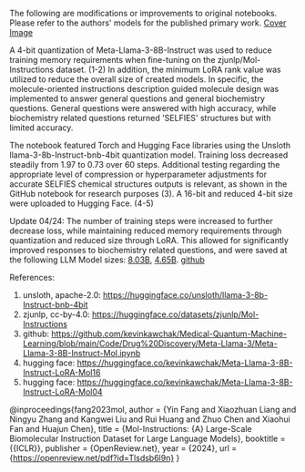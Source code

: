 The following are modifications or improvements to original notebooks. Please refer to the authors' models for the published primary work.
[Cover Image](https://drive.google.com/file/d/1J-spZMzLlPxkqfMrPxvtMZiD2_hfcGyr/view?usp=sharing) <br>

A 4-bit quantization of Meta-Llama-3-8B-Instruct was used to reduce training memory requirements when fine-tuning on the zjunlp/Mol-Instructions dataset. (1-2) In addition, the minimum LoRA rank value was utilized to reduce the overall size of created models. In specific, the molecule-oriented instructions description guided molecule design was implemented to answer general questions and general biochemistry questions. General questions were answered with high accuracy, while biochemistry related questions returned 'SELFIES' structures but with limited accuracy. 

The notebook featured Torch and Hugging Face libraries using the Unsloth llama-3-8b-Instruct-bnb-4bit quantization model. Training loss decreased steadily from 1.97 to 0.73 over 60 steps. Additional testing regarding the appropriate level of compression or hyperparameter adjustments for accurate SELFIES chemical structures outputs is relevant, as shown in the GitHub notebook for research purposes (3). A 16-bit and reduced 4-bit size were uploaded to Hugging Face. (4-5)

Update 04/24: The number of training steps were increased to further decrease loss, while maintaining reduced memory requirements through quantization and reduced size through LoRA. This allowed for significantly improved responses to biochemistry related questions, and were saved at the following LLM Model sizes: [8.03B](https://huggingface.co/kevinkawchak/Meta-Llama-3-8B-Instruct-Molecule16), [4.65B](https://huggingface.co/kevinkawchak/Meta-Llama-3-8B-Instruct-Molecule04). [github](https://github.com/kevinkawchak/Medical-Quantum-Machine-Learning/blob/main/Code/Drug%20Discovery/Meta-Llama-3/Meta-Llama-3-8B-Instruct-Molecule.ipynb) 

References:
1) unsloth, apache-2.0: https://huggingface.co/unsloth/llama-3-8b-Instruct-bnb-4bit
2) zjunlp, cc-by-4.0: https://huggingface.co/datasets/zjunlp/Mol-Instructions
3) github: https://github.com/kevinkawchak/Medical-Quantum-Machine-Learning/blob/main/Code/Drug%20Discovery/Meta-Llama-3/Meta-Llama-3-8B-Instruct-Mol.ipynb
4) hugging face: https://huggingface.co/kevinkawchak/Meta-Llama-3-8B-Instruct-LoRA-Mol16
5) hugging face: https://huggingface.co/kevinkawchak/Meta-Llama-3-8B-Instruct-LoRA-Mol04

@inproceedings{fang2023mol,
  author       = {Yin Fang and
                  Xiaozhuan Liang and
                  Ningyu Zhang and
                  Kangwei Liu and
                  Rui Huang and
                  Zhuo Chen and
                  Xiaohui Fan and
                  Huajun Chen},
  title        = {Mol-Instructions: {A} Large-Scale Biomolecular Instruction Dataset
                  for Large Language Models},
  booktitle    = {{ICLR}},
  publisher    = {OpenReview.net},
  year         = {2024},
  url          = {https://openreview.net/pdf?id=Tlsdsb6l9n}
}
